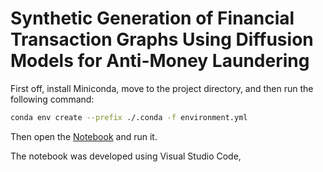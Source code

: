 # Synthetic Generation of Financial Transaction Graphs Using Diffusion Models for Anti-Money Laundering

First off, install Miniconda, move to the project directory, and then run the following command:

```bash
conda env create --prefix ./.conda -f environment.yml
```
Then open the [Notebook](notebook.ipynb) and run it.

The notebook was developed using Visual Studio Code,